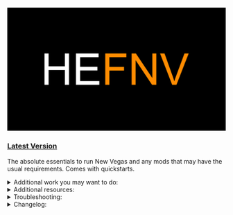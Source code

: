 ![HyperEssentials Branding](https://raw.githubusercontent.com/Biblioklept/hyperessentials/main/img/hefnv.png)

### [Latest Version](https://github.com/Biblioklept/hyperessentials/releases/tag/HEFNV.1.2.0)

The absolute essentials to run New Vegas and any mods that may have the usual requirements. Comes with quickstarts.

<details>
<summary>Additional work you may want to do:</summary>
<br>

- **Run the installers.** The Ultimate Edition ESM Fixes installer requires administrator permissions, so you'll need to open the mod folder and go to build to run the installer, as it isnt recommended to run MO2 in administrator unless absolutely necessary.
- **Fix your weapon meshes.** Weapon mesh fixes are not included by default, as they're aren't a hard requirement to get your game running bug-free, however, many do still like using them. So a guide is provided [here](./MIM-GUIDE).

</details>

<details>
<summary>Additional resources:</summary>
<br>

- [Viva New Vegas](https://vivanewvegas.moddinglinked.com) - you can skip everything through the bug fixes section, as it's all covered in this list.
- [Wall_SoGB's Performance and Stability Guide](https://performance.moddinglinked.com) - Stewie Tweaks and NVTF changes are included, however the rest couldn't be provided, as they're system tweaks and highly dependent on your system.
- [Salamand3r's Texture Guide](https://salamand3r.fail/texture-guide) - a very good resource for overhauling New Vegas and TTW visually.

</details>

<details>
<summary>Troubleshooting:</summary>
<br>

~~Problem: Installers won't run when I run them from MO2.~~
~~- Run them by going to the build folder using Windows Explorer. They require administrator permissions.~~

</details>

<details>
<summary>Changelog:</summary>
<br>

__Update 1.2.0:__

ADDED:
- New Vegas Mesh Improvement Mod - NVMIM
- Elijah Voice Audio Files Fix
- ExRB - Extended Roombounds
- Strip Lights Region Fix
- Crafting Consistency Fix

UPDATED:
- NVTF - New Vegas Tick Fix
- ShowOff xNVSE Plugin

REMOVED:
- TTW Support: It has been moved to its [own modlist](https://github.com/Biblioklept/hyperessentials/tree/main/he-ttw).

__Update 1.1.0:__

ADDED:
- High Resolution Water Fog - Water Aliasing Fix
- High Resolution Screens
- High Resolution Bloom NVSE
- Pip-Boy Light Flicker Fix - NVSE
- Pip-Boy Shading Fix NVSE
- MoonlightNVSE

UPDATED:
- Stewie Tweaks Essentials INI
- Modlist Thumbnail

REMOVED:
- Installers in dropdown for executables, caused too much confusion.

OTHER NOTES:
- Reordered the modlist in the utilities section, further reordering will be done if needed.

__Update 1.0.2:__

ADDED:
- NVTF - New Vegas Tick Fix - INI

UPDATED:
- JIP LN NVSE Plugin
- NVTF - New Vegas Tick Fix

__Update 1.0.1:__

ADDED:
- Vanilla Iron Sights Realligned - Redux

UPDATED:
- AnhNVSE

REMOVED:
- Vanilla Iron Sights Realligned

__Update 1.0.0:__
- Inital release.

</details>
